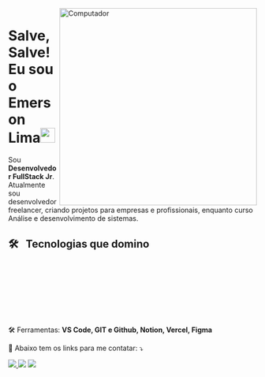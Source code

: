 <img src="https://raw.githubusercontent.com/MicaelliMedeiros/micaellimedeiros/master/image/computer-illustration.png" min-width="400px" max-width="400px" width="400px" align="right" alt="Computador">

<h1>Salve, Salve! Eu sou o Emerson Lima<img src="https://raw.githubusercontent.com/kaueMarques/kaueMarques/master/hi.gif" width="30px"></h1>

<p align="left"> 
  Sou <strong>Desenvolvedor FullStack Jr</strong>.
  Atualmente sou desenvolvedor freelancer, criando projetos para empresas e profissionais, enquanto curso Análise e desenvolvimento de sistemas.
</p>

## 🛠️ &nbsp; Tecnologias que domino

<img align="center" alt="" 
src="https://img.shields.io/badge/javascript-%23323330.svg?style=for-the-badge&logo=javascript&logoColor=%23F7DF1E"/>

<img align="center" alt="" 
src="https://img.shields.io/badge/react-%2320232a.svg?style=for-the-badge&logo=react&logoColor=%2361DAFB"/>

<img align="center" alt="" 
src="https://img.shields.io/badge/react_native-%2320232a.svg?style=for-the-badge&logo=react&logoColor=%2361DAFB"/>

<img align="center" alt="" 
src="https://img.shields.io/badge/typescript-%23007ACC.svg?style=for-the-badge&logo=typescript&logoColor=white"/>

<img align="center" alt="" 
src=""/>

<img align="center" alt="" 
src="https://img.shields.io/badge/MongoDB-%234ea94b.svg?style=for-the-badge&logo=mongodb&logoColor=white"/>

<img align="center" alt="" 
src="https://img.shields.io/badge/css3-%231572B6.svg?style=for-the-badge&logo=css3&logoColor=white"/>

<img align="center" alt="" 
src="https://img.shields.io/badge/html5-%23E34F26.svg?style=for-the-badge&logo=html5&logoColor=white"/>

<img align="center" alt="" 
src=""/>

<p align="left">
   🛠️ Ferramentas: <strong>VS Code, GIT e Github, Notion, Vercel, Figma</strong>
</p>

<p align="left">
  🔗 Abaixo tem os links para me contatar: ⤵️
</p>

<p align="left">


  <a href="https://linkedin.com/in/emersonslima" target="_blank" alt="Linkedin">
    <img src="https://img.shields.io/badge/-Linkedin-6610F2?style=for-the-badge&logo=Linkedin&logoColor=FFFFFF&link=https://linkedin.com/in/emersonslima"/>
  </a>

  <a href="https://wa.me/+5589994003153" target="_blank" alt="WhatsApp">
  <img src="https://img.shields.io/badge/-WhatsApp-6610F2?style=for-the-badge&logo=WhatsApp&logoColor=FFFFFF&link==https://wa.me/+5589994003153"/></a>

  <a href="https://www.instagram.com/emersonslima7/" target="_blank" alt="Instagram">
  <img src="https://img.shields.io/badge/-Instagram-6610F2?style=for-the-badge&logo=Instagram&logoColor=FFFFFF&link=https://www.instagram.com/emersonslima7"/></a>
</p>  
